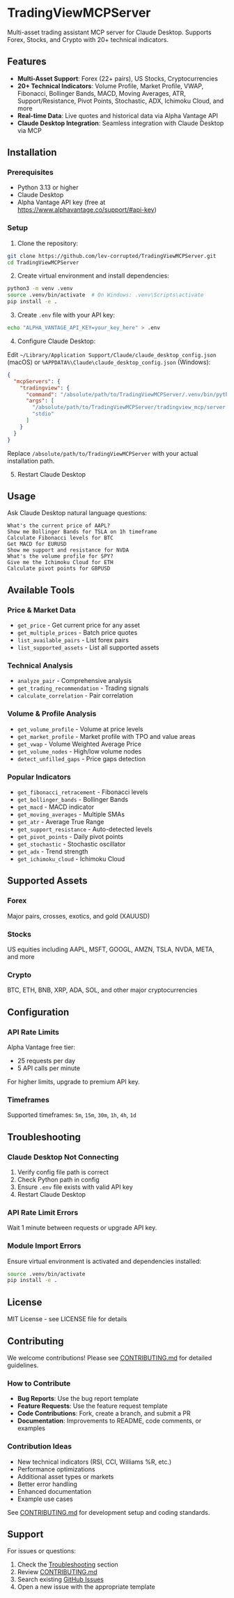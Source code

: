 # TradingViewMCPServer

Multi-asset trading assistant MCP server for Claude Desktop. Supports Forex, Stocks, and Crypto with 20+ technical indicators.

## Features

- **Multi-Asset Support**: Forex (22+ pairs), US Stocks, Cryptocurrencies
- **20+ Technical Indicators**: Volume Profile, Market Profile, VWAP, Fibonacci, Bollinger Bands, MACD, Moving Averages, ATR, Support/Resistance, Pivot Points, Stochastic, ADX, Ichimoku Cloud, and more
- **Real-time Data**: Live quotes and historical data via Alpha Vantage API
- **Claude Desktop Integration**: Seamless integration with Claude Desktop via MCP

## Installation

### Prerequisites

- Python 3.13 or higher
- Claude Desktop
- Alpha Vantage API key (free at https://www.alphavantage.co/support/#api-key)

### Setup

1. Clone the repository:
```bash
git clone https://github.com/lev-corrupted/TradingViewMCPServer.git
cd TradingViewMCPServer
```

2. Create virtual environment and install dependencies:
```bash
python3 -m venv .venv
source .venv/bin/activate  # On Windows: .venv\Scripts\activate
pip install -e .
```

3. Create `.env` file with your API key:
```bash
echo "ALPHA_VANTAGE_API_KEY=your_key_here" > .env
```

4. Configure Claude Desktop:

Edit `~/Library/Application Support/Claude/claude_desktop_config.json` (macOS) or `%APPDATA%\Claude\claude_desktop_config.json` (Windows):

```json
{
  "mcpServers": {
    "tradingview": {
      "command": "/absolute/path/to/TradingViewMCPServer/.venv/bin/python",
      "args": [
        "/absolute/path/to/TradingViewMCPServer/tradingview_mcp/server.py",
        "stdio"
      ]
    }
  }
}
```

Replace `/absolute/path/to/TradingViewMCPServer` with your actual installation path.

5. Restart Claude Desktop

## Usage

Ask Claude Desktop natural language questions:

```
What's the current price of AAPL?
Show me Bollinger Bands for TSLA on 1h timeframe
Calculate Fibonacci levels for BTC
Get MACD for EURUSD
Show me support and resistance for NVDA
What's the volume profile for SPY?
Give me the Ichimoku Cloud for ETH
Calculate pivot points for GBPUSD
```

## Available Tools

### Price & Market Data
- `get_price` - Get current price for any asset
- `get_multiple_prices` - Batch price quotes
- `list_available_pairs` - List forex pairs
- `list_supported_assets` - List all supported assets

### Technical Analysis
- `analyze_pair` - Comprehensive analysis
- `get_trading_recommendation` - Trading signals
- `calculate_correlation` - Pair correlation

### Volume & Profile Analysis
- `get_volume_profile` - Volume at price levels
- `get_market_profile` - Market profile with TPO and value areas
- `get_vwap` - Volume Weighted Average Price
- `get_volume_nodes` - High/low volume nodes
- `detect_unfilled_gaps` - Price gaps detection

### Popular Indicators
- `get_fibonacci_retracement` - Fibonacci levels
- `get_bollinger_bands` - Bollinger Bands
- `get_macd` - MACD indicator
- `get_moving_averages` - Multiple SMAs
- `get_atr` - Average True Range
- `get_support_resistance` - Auto-detected levels
- `get_pivot_points` - Daily pivot points
- `get_stochastic` - Stochastic oscillator
- `get_adx` - Trend strength
- `get_ichimoku_cloud` - Ichimoku Cloud

## Supported Assets

### Forex
Major pairs, crosses, exotics, and gold (XAUUSD)

### Stocks
US equities including AAPL, MSFT, GOOGL, AMZN, TSLA, NVDA, META, and more

### Crypto
BTC, ETH, BNB, XRP, ADA, SOL, and other major cryptocurrencies

## Configuration

### API Rate Limits

Alpha Vantage free tier:
- 25 requests per day
- 5 API calls per minute

For higher limits, upgrade to premium API key.

### Timeframes

Supported timeframes: `5m`, `15m`, `30m`, `1h`, `4h`, `1d`

## Troubleshooting

### Claude Desktop Not Connecting

1. Verify config file path is correct
2. Check Python path in config
3. Ensure `.env` file exists with valid API key
4. Restart Claude Desktop

### API Rate Limit Errors

Wait 1 minute between requests or upgrade API key.

### Module Import Errors

Ensure virtual environment is activated and dependencies installed:
```bash
source .venv/bin/activate
pip install -e .
```

## License

MIT License - see LICENSE file for details

## Contributing

We welcome contributions! Please see [CONTRIBUTING.md](CONTRIBUTING.md) for detailed guidelines.

### How to Contribute

- **Bug Reports**: Use the bug report template
- **Feature Requests**: Use the feature request template
- **Code Contributions**: Fork, create a branch, and submit a PR
- **Documentation**: Improvements to README, code comments, or examples

### Contribution Ideas

- New technical indicators (RSI, CCI, Williams %R, etc.)
- Performance optimizations
- Additional asset types or markets
- Better error handling
- Enhanced documentation
- Example use cases

See [CONTRIBUTING.md](CONTRIBUTING.md) for development setup and coding standards.

## Support

For issues or questions:
1. Check the [Troubleshooting](#troubleshooting) section
2. Review [CONTRIBUTING.md](CONTRIBUTING.md)
3. Search existing [GitHub Issues](https://github.com/lev-corrupted/TradingViewMCPServer/issues)
4. Open a new issue with the appropriate template
